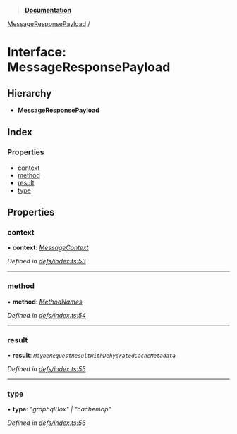 > **[Documentation](../README.md)**

[MessageResponsePayload](messageresponsepayload.md) /

# Interface: MessageResponsePayload

## Hierarchy

* **MessageResponsePayload**

## Index

### Properties

* [context](messageresponsepayload.md#context)
* [method](messageresponsepayload.md#method)
* [result](messageresponsepayload.md#result)
* [type](messageresponsepayload.md#type)

## Properties

###  context

• **context**: *[MessageContext](messagecontext.md)*

*Defined in [defs/index.ts:53](https://github.com/badbatch/graphql-box/blob/22b398c/packages/worker-client/src/defs/index.ts#L53)*

___

###  method

• **method**: *[MethodNames](../README.md#methodnames)*

*Defined in [defs/index.ts:54](https://github.com/badbatch/graphql-box/blob/22b398c/packages/worker-client/src/defs/index.ts#L54)*

___

###  result

• **result**: *`MaybeRequestResultWithDehydratedCacheMetadata`*

*Defined in [defs/index.ts:55](https://github.com/badbatch/graphql-box/blob/22b398c/packages/worker-client/src/defs/index.ts#L55)*

___

###  type

• **type**: *"graphqlBox" | "cachemap"*

*Defined in [defs/index.ts:56](https://github.com/badbatch/graphql-box/blob/22b398c/packages/worker-client/src/defs/index.ts#L56)*